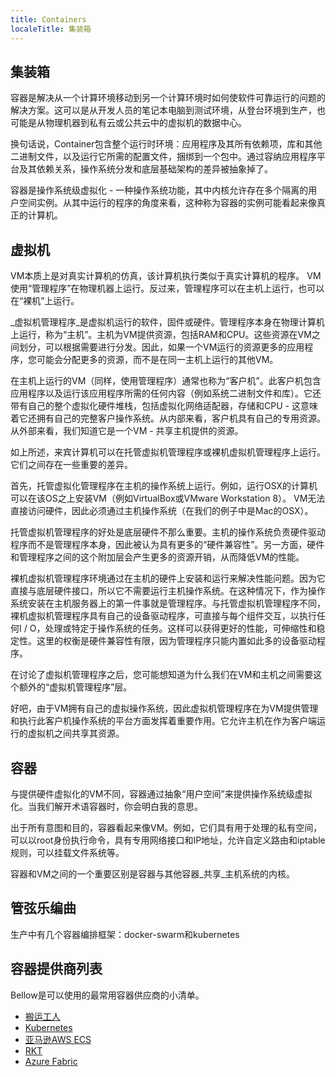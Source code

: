 ```yaml
---
title: Containers
localeTitle: 集装箱
---
```

## 集装箱

容器是解决从一个计算环境移动到另一个计算环境时如何使软件可靠运行的问题的解决方案。这可以是从开发人员的笔记本电脑到测试环境，从登台环境到生产，也可能是从物理机器到私有云或公共云中的虚拟机的数据中心。

换句话说，Container包含整个运行时环境：应用程序及其所有依赖项，库和其他二进制文件，以及运行它所需的配置文件，捆绑到一个包中。通过容纳应用程序平台及其依赖关系，操作系统分发和底层基础架构的差异被抽象掉了。

容器是操作系统级虚拟化 - 一种操作系统功能，其中内核允许存在多个隔离的用户空间实例。从其中运行的程序的角度来看，这种称为容器的实例可能看起来像真正的计算机。

## 虚拟机

VM本质上是对真实计算机的仿真，该计算机执行类似于真实计算机的程序。 VM使用“管理程序”在物理机器上运行。反过来，管理程序可以在主机上运行，​​也可以在“裸机”上运行。

_虚拟机管理程序_是虚拟机运行的软件，固件或硬件。管理程序本身在物理计算机上运行，​​称为“主机”。主机为VM提供资源，包括RAM和CPU。这些资源在VM之间划分，可以根据需要进行分发。因此，如果一个VM运行的资源更多的应用程序，您可能会分配更多的资源，而不是在同一主机上运行的其他VM。

在主机上运行的VM（同样，使用管理程序）通常也称为“客户机”。此客户机包含应用程序以及运行该应用程序所需的任何内容（例如系统二进制文件和库）。它还带有自己的整个虚拟化硬件堆栈，包括虚拟化网络适配器，存储和CPU - 这意味着它还拥有自己的完整客户操作系统。从内部来看，客户机具有自己的专用资源。从外部来看，我们知道它是一个VM - 共享主机提供的资源。

如上所述，来宾计算机可以在托管虚拟机管理程序或裸机虚拟机管理程序上运行。它们之间存在一些重要的差异。

首先，托管虚拟化管理程序在主机的操作系统上运行。例如，运行OSX的计算机可以在该OS之上安装VM（例如VirtualBox或VMware Workstation 8）。 VM无法直接访问硬件，因此必须通过主机操作系统（在我们的例子中是Mac的OSX）。

托管虚拟机管理程序的好处是底层硬件不那么重要。主机的操作系统负责硬件驱动程序而不是管理程序本身，因此被认为具有更多的“硬件兼容性”。另一方面，硬件和管理程序之间的这个附加层会产生更多的资源开销，从而降低VM的性能。

裸机虚拟机管理程序环境通过在主机的硬件上安装和运行来解决性能问题。因为它直接与底层硬件接口，所以它不需要运行主机操作系统。在这种情况下，作为操作系统安装在主机服务器上的第一件事就是管理程序。与托管虚拟机管理程序不同，裸机虚拟机管理程序具有自己的设备驱动程序，可直接与每个组件交互，以执行任何I / O，处理或特定于操作系统的任务。这样可以获得更好的性能，可伸缩性和稳定性。这里的权衡是硬件兼容性有限，因为管理程序只能内置如此多的设备驱动程序。

在讨论了虚拟机管理程序之后，您可能想知道为什么我们在VM和主机之间需要这个额外的“虚拟机管理程序”层。

好吧，由于VM拥有自己的虚拟操作系统，因此虚拟机管理程序在为VM提供管理和执行此客户机操作系统的平台方面发挥着重要作用。它允许主机在作为客户端运行的虚拟机之间共享其资源。

## 容器

与提供硬件虚拟化的VM不同，容器通过抽象“用户空间”来提供操作系统级虚拟化。当我们解开术语容器时，你会明白我的意思。

出于所有意图和目的，容器看起来像VM。例如，它们具有用于处理的私有空间，可以以root身份执行命令，具有专用网络接口和IP地址，允许自定义路由和iptable规则，可以挂载文件系统等。

容器和VM之间的一个重要区别是容器与其他容器_共享_主机系统的内核。

## 管弦乐编曲

生产中有几个容器编排框架：docker-swarm和kubernetes

## 容器提供商列表

Bellow是可以使用的最常用容器供应商的小清单。

*   [搬运工人](https://www.docker.com/)
*   [Kubernetes](https://kubernetes.io/)
*   [亚马逊AWS ECS](https://aws.amazon.com/ecs/?nc1=h_ls)
*   [RKT](https://github.com/rkt/rkt)
*   [Azure Fabric](https://azure.microsoft.com/en-us/services/service-fabric/)